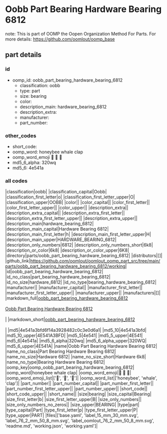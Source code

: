 # Oobb Part Bearing Hardware Bearing 6812  

note: This is part of OOMP the Oopen Organization Method For Parts. For more details: https://github.com/oomlout/oomp_base

##  part details





### id
* oomp_id: oobb_part_bearing_hardware_bearing_6812
  * classification: oobb
  * type: part
  * size: bearing
  * color: 
  * description_main: hardware_bearing_6812
  * description_extra: 
  * manufacturer: 
  * part_number: 

### other_codes
* short_code: 
* oomp_word: honeybee whale clap
* oomp_word_emoji :honeybee: :whale: :clap:
* md5_6_alpha: 320wq
* md5_6: 4e541a

### all codes 
|classification|oobb|
|classification_capital|Oobb|
|classification_first_letter|o|
|classification_first_letter_upper|O|
|classification_upper|OOBB|
|color||
|color_capital||
|color_first_letter||
|color_first_letter_upper||
|color_upper||
|description_extra||
|description_extra_capital||
|description_extra_first_letter||
|description_extra_first_letter_upper||
|description_extra_upper||
|description_main|hardware_bearing_6812|
|description_main_capital|Hardware Bearing 6812|
|description_main_first_letter|h|
|description_main_first_letter_upper|H|
|description_main_upper|HARDWARE_BEARING_6812|
|description_only_numbers|6812|
|description_only_numbers_short|6k8|
|description_or_color|6k8|
|description_or_color_upper|6K8|
|directory|parts/oobb_part_bearing_hardware_bearing_6812|
|distributors|[]|
|github_link|https://github.com/oomlout/oomlout_oomp_part_src/tree/main/parts/oobb_part_bearing_hardware_bearing_6812/working|
|id|oobb_part_bearing_hardware_bearing_6812|
|id_no_class|part_bearing_hardware_bearing_6812|
|id_no_size|hardware_6812|
|id_no_type|bearing_hardware_bearing_6812|
|manufacturer||
|manufacturer_capital||
|manufacturer_first_letter||
|manufacturer_first_letter_upper||
|manufacturer_upper||
|manufacturers|[]|
|markdown_full|[oobb_part_bearing_hardware_bearing_6812](https://github.com/oomlout/oomlout_oomp_part_src/tree/main/parts/oobb_part_bearing_hardware_bearing_6812/working)<br>[](https://github.com/oomlout/oomlout_oomp_part_src/tree/main/parts/oobb_part_bearing_hardware_bearing_6812/working)<br>[Oobb Part Bearing Hardware Bearing 6812](https://github.com/oomlout/oomlout_oomp_part_src/tree/main/parts/oobb_part_bearing_hardware_bearing_6812/working)<br><br>|
|markdown_short|[oobb_part_bearing_hardware_bearing_6812](https://github.com/oomlout/oomlout_oomp_part_src/tree/main/parts/oobb_part_bearing_hardware_bearing_6812/working)<br><br>|
|md5|4e541a3bfd6f14a3928482c0c3e0d6a1|
|md5_10|4e541a3bfd|
|md5_10_upper|4E541A3BFD|
|md5_5|4e541|
|md5_5_upper|4E541|
|md5_6|4e541a|
|md5_6_alpha|320wq|
|md5_6_alpha_upper|320WQ|
|md5_6_upper|4E541A|
|name|Oobb Part Bearing Hardware Bearing 6812|
|name_no_class|Part Bearing Hardware Bearing 6812|
|name_no_size|Hardware 6812|
|name_no_size_short|Hardware 6k8|
|name_no_type|Bearing Hardware Bearing 6812|
|oomp_key|oomp_oobb_part_bearing_hardware_bearing_6812|
|oomp_word|honeybee whale clap|
|oomp_word_emoji|:honeybee: :whale: :clap:|
|oomp_word_emoji_list|[':honeybee:', ':whale:', ':clap:']|
|oomp_word_list|['honeybee', 'whale', 'clap']|
|part_number||
|part_number_capital||
|part_number_first_letter||
|part_number_first_letter_upper||
|part_number_upper||
|short_code||
|short_code_upper||
|short_name||
|size|bearing|
|size_capital|Bearing|
|size_first_letter|b|
|size_first_letter_upper|B|
|size_only_numbers||
|size_only_numbers_no_zeros||
|size_upper|BEARING|
|type|part|
|type_capital|Part|
|type_first_letter|p|
|type_first_letter_upper|P|
|type_upper|PART|
|files|['base.yaml', 'label_15_mm_30_mm.svg', 'label_76_2_mm_50_8_mm.svg', 'label_oomlout_76_2_mm_50_8_mm.svg', 'readme.md', 'working.json', 'working.yaml']|

